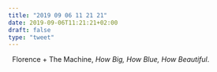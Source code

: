 ```yaml
---
title: "2019 09 06 11 21 21"
date: 2019-09-06T11:21:21+02:00
draft: false
type: "tweet"
---
```

<a href="https://music.apple.com/fr/album/how-big-how-blue-how-beautiful-deluxe/964546448" class="iconfont icon-music" title="rss"></a> &nbsp; Florence + The Machine, *How Big, How Blue, How Beautiful*.
